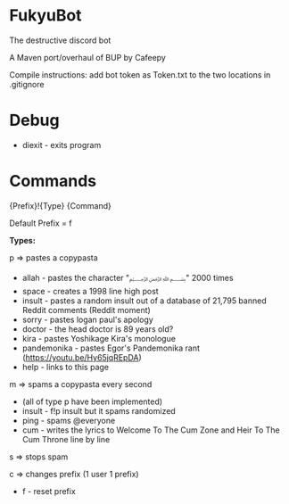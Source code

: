 # FukyuBot
The destructive discord bot

A Maven port/overhaul of BUP by Cafeepy

Compile instructions: add bot token as Token.txt to the two locations in .gitignore

# Debug

 - diexit - exits program

# Commands
{Prefix}!{Type} {Command}

Default Prefix = f

**Types:**

p => pastes a copypasta

 - allah - pastes the character "﷽" 2000 times
 - space - creates a 1998 line high post
 - insult - pastes a random insult out of a database of 21,795 banned Reddit comments (Reddit moment)
 - sorry - pastes logan paul's apology
 - doctor - the head doctor is 89 years old?
 - kira - pastes Yoshikage Kira's monologue
 - pandemonika - pastes Egor's Pandemonika rant (https://youtu.be/Hy65jqREpDA)
 - help - links to this page

m => spams a copypasta every second

 - (all of type p have been implemented)
 - insult - f!p insult but it spams randomized
 - ping - spams @everyone
 - cum - writes the lyrics to Welcome To The Cum Zone and Heir To The Cum Throne line by line

s => stops spam

c => changes prefix (1 user 1 prefix)

 - f - reset prefix
